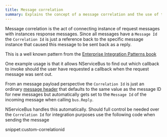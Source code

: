 ```yaml
---
title: Message correlation
summary: Explains the concept of a message correlation and the use of the correlation ID header
---
```


Message correlation is the act of connecting instance of request messages with instances response messages. Since all messages have a `Message Id` the `Correlation Id` is just a reference back to the specific message instance that caused this message to be sent back as a reply.

This is a well known pattern from the [Enterprise Integration Patterns book](http://www.enterpriseintegrationpatterns.com/patterns/messaging/CorrelationIdentifier.html)

One example usage is that it allows NServiceBus to find out which callback to invoke should the user have requested a callback when the request message was sent out.

From an message payload perspective the `Correlation Id` is just an ordinary [message header](/nservicebus/messaging/headers.md) that defaults to the same value as the message ID for new messages but automatically gets set to the `Message Id` of the incoming message when calling `bus.Reply`.

NServiceBus handles this automatically. Should full control be needed over the `Correlation Id` for integration purposes use the following code when sending the message

snippet:custom-correlationid
